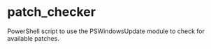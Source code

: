 # patch_checker
PowerShell script to use the PSWindowsUpdate module to check for available patches.

